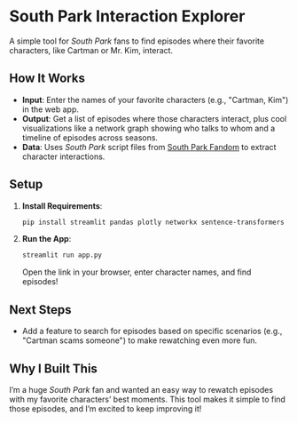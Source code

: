 # South Park Interaction Explorer

A simple tool for *South Park* fans to find episodes where their favorite characters, like Cartman or Mr. Kim, interact.

## How It Works

- **Input**: Enter the names of your favorite characters (e.g., "Cartman, Kim") in the web app.
- **Output**: Get a list of episodes where those characters interact, plus cool visualizations like a network graph showing who talks to whom and a timeline of episodes across seasons.
- **Data**: Uses *South Park* script files from [South Park Fandom](https://southpark.fandom.com/wiki/Portal:Scripts) to extract character interactions.

## Setup

1. **Install Requirements**:
   ```bash
   pip install streamlit pandas plotly networkx sentence-transformers
   ```

2. **Run the App**:
   ```bash
   streamlit run app.py
   ```
   Open the link in your browser, enter character names, and find episodes!

## Next Steps

- Add a feature to search for episodes based on specific scenarios (e.g., "Cartman scams someone") to make rewatching even more fun.

## Why I Built This

I’m a huge *South Park* fan and wanted an easy way to rewatch episodes with my favorite characters’ best moments. This tool makes it simple to find those episodes, and I’m excited to keep improving it!